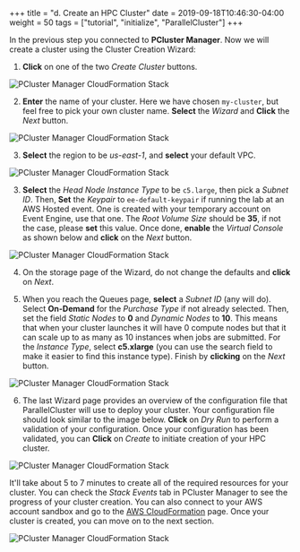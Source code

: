 +++
title = "d. Create an HPC Cluster"
date = 2019-09-18T10:46:30-04:00
weight = 50
tags = ["tutorial", "initialize", "ParallelCluster"]
+++

In the previous step you connected to **PCluster Manager**. Now we will create a cluster using the Cluster Creation Wizard:

1. **Click** on one of the two *Create Cluster* buttons.

![PCluster Manager CloudFormation Stack](/images/hpc-aws-parallelcluster-workshop/pcm-create1.png)

2. **Enter** the name of your cluster. Here we have chosen `my-cluster`, but feel free to pick your own cluster name. **Select** the *Wizard* and **Click** the *Next* button.

![PCluster Manager CloudFormation Stack](/images/hpc-aws-parallelcluster-workshop/pcm-create2.png)

3. **Select** the region to be *us-east-1*, and **select** your default VPC.

![PCluster Manager CloudFormation Stack](/images/hpc-aws-parallelcluster-workshop/pcm-create3.png)

3. **Select** the *Head Node Instance Type* to be `c5.large`, then pick a *Subnet ID*. Then, **Set** the *Keypair* to `ee-default-keypair` if running the lab at an AWS Hosted event. One is created with your temporary account on Event Engine, use that one. The *Root Volume Size* should be **35**, if not the case, please **set** this value. Once done, **enable** the *Virtual Console* as shown below and **click** on the *Next* button.

![PCluster Manager CloudFormation Stack](/images/hpc-aws-parallelcluster-workshop/pcm-create4.png)

4. On the storage page of the Wizard, do not change the defaults and **click** on *Next*.

5. When you reach the Queues page, **select** a *Subnet ID* (any will do). Select **On-Demand** for the *Purchase Type* if not already selected. Then, set the field *Static Nodes* to **0** and *Dynamic Nodes* to **10**. This means that when your cluster launches it will have 0 compute nodes but that it can scale up to as many as 10 instances when jobs are submitted. For the *Instance Type*, select **c5.xlarge** (you can use the search field to make it easier to find this instance type). Finish by **clicking** on the *Next* button.

![PCluster Manager CloudFormation Stack](/images/hpc-aws-parallelcluster-workshop/pcm-create6.png)

6. The last Wizard page provides an overview of the configuration file that ParallelCluster will use to deploy your cluster. Your configuration file should look similar to the image below. **Click** on *Dry Run* to perform a validation of your configuration. Once your configuration has been validated, you can **Click** on *Create* to initiate creation of your HPC cluster.

![PCluster Manager CloudFormation Stack](/images/hpc-aws-parallelcluster-workshop/pcm-create7.png)

It'll take about 5 to 7 minutes to create all of the required resources for your cluster. You can check the *Stack Events* tab in PCluster Manager to see the progress of your cluster creation. You can also connect to your AWS account sandbox and go to the [AWS CloudFormation](https://console.aws.amazon.com/cloudformation/home) page. Once your cluster is created, you can move on to the next section.

![PCluster Manager CloudFormation Stack](/images/hpc-aws-parallelcluster-workshop/pcm-create8.png)
